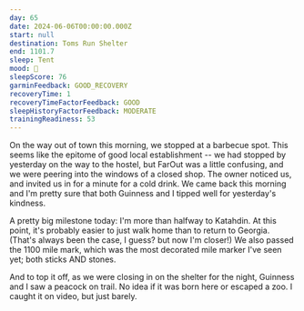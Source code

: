 ```yaml
---
day: 65
date: 2024-06-06T00:00:00.000Z
start: null
destination: Toms Run Shelter
end: 1101.7
sleep: Tent
mood: 🙂
sleepScore: 76
garminFeedback: GOOD_RECOVERY
recoveryTime: 1
recoveryTimeFactorFeedback: GOOD
sleepHistoryFactorFeedback: MODERATE
trainingReadiness: 53
---
```

On the way out of town this morning, we stopped at a barbecue spot. This seems like the epitome of good local establishment -- we had stopped by yesterday on the way to the hostel, but FarOut was a little confusing, and we were peering into the windows of a closed shop. The owner noticed us, and invited us in for a minute for a cold drink. We came back this morning and I'm pretty sure that both Guinness and I tipped well for yesterday's kindness.

A pretty big milestone today: I'm more than halfway to Katahdin. At this point, it's probably easier to just walk home than to return to Georgia. (That's always been the case, I guess? but now I'm closer!) We also passed the 1100 mile mark, which was the most decorated mile marker I've seen yet; both sticks AND stones.

And to top it off, as we were closing in on the shelter for the night, Guinness and I saw a peacock on trail. No idea if it was born here or escaped a zoo. I caught it on video, but just barely.
